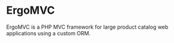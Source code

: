 ErgoMVC
=======

ErgoMVC is a PHP MVC framework for large product catalog web applications using a custom ORM.
